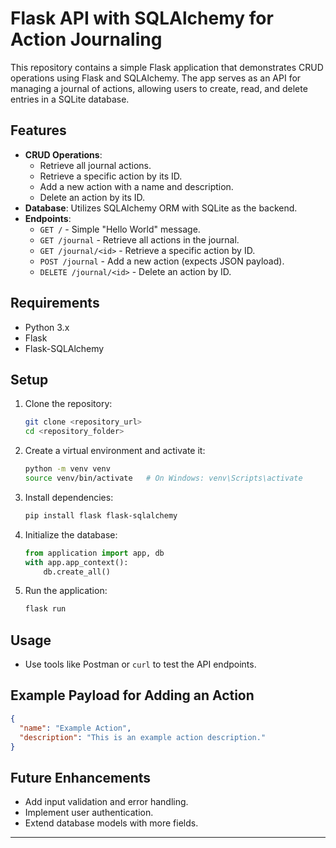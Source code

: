

# Flask API with SQLAlchemy for Action Journaling  

This repository contains a simple Flask application that demonstrates CRUD operations using Flask and SQLAlchemy. The app serves as an API for managing a journal of actions, allowing users to create, read, and delete entries in a SQLite database.  

## Features  
- **CRUD Operations**:  
  - Retrieve all journal actions.  
  - Retrieve a specific action by its ID.  
  - Add a new action with a name and description.  
  - Delete an action by its ID.  
- **Database**: Utilizes SQLAlchemy ORM with SQLite as the backend.  
- **Endpoints**:  
  - `GET /` - Simple "Hello World" message.  
  - `GET /journal` - Retrieve all actions in the journal.  
  - `GET /journal/<id>` - Retrieve a specific action by ID.  
  - `POST /journal` - Add a new action (expects JSON payload).  
  - `DELETE /journal/<id>` - Delete an action by ID.  

## Requirements  
- Python 3.x  
- Flask  
- Flask-SQLAlchemy  

## Setup  
1. Clone the repository:  
   ```bash  
   git clone <repository_url>  
   cd <repository_folder>  
   ```  

2. Create a virtual environment and activate it:  
   ```bash  
   python -m venv venv  
   source venv/bin/activate   # On Windows: venv\Scripts\activate  
   ```  

3. Install dependencies:  
   ```bash  
   pip install flask flask-sqlalchemy  
   ```  

4. Initialize the database:  
   ```python  
   from application import app, db  
   with app.app_context():  
       db.create_all()  
   ```  

5. Run the application:  
   ```bash  
   flask run  
   ```  

## Usage  
- Use tools like Postman or `curl` to test the API endpoints.  

## Example Payload for Adding an Action  
```json  
{  
  "name": "Example Action",  
  "description": "This is an example action description."  
}  
```  

## Future Enhancements  
- Add input validation and error handling.  
- Implement user authentication.  
- Extend database models with more fields.  

---  

